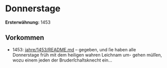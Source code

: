 # Donnerstage

**Ersterwähnung:** 1453

## Vorkommen
- 1453: [jahre/1453/README.md](../jahre/1453/README.md) – gegeben, und ſie haben alle
Donnerstage früh mit dem heiligen wahren Leichnam um-
gehen müſſen, wozu einem jeden der Bruderſchaſtsknecht
ein...
